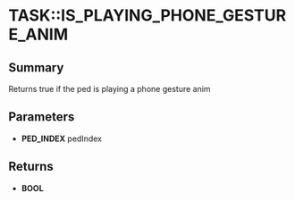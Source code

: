 # TASK::IS_PLAYING_PHONE_GESTURE_ANIM

## Summary
Returns true if the ped is playing a phone gesture anim

## Parameters
* **PED_INDEX** pedIndex

## Returns
* **BOOL**